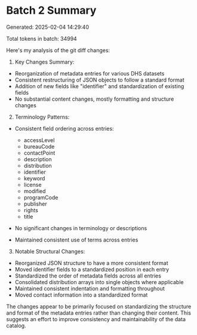 # Batch 2 Summary

Generated: 2025-02-04 14:29:40

Total tokens in batch: 34994

Here's my analysis of the git diff changes:

1. Key Changes Summary:
- Reorganization of metadata entries for various DHS datasets
- Consistent restructuring of JSON objects to follow a standard format
- Addition of new fields like "identifier" and standardization of existing fields
- No substantial content changes, mostly formatting and structure changes

2. Terminology Patterns:
- Consistent field ordering across entries:
  - accessLevel
  - bureauCode
  - contactPoint
  - description
  - distribution
  - identifier
  - keyword
  - license
  - modified
  - programCode
  - publisher
  - rights
  - title

- No significant changes in terminology or descriptions
- Maintained consistent use of terms across entries

3. Notable Structural Changes:
- Reorganized JSON structure to have a more consistent format
- Moved identifier fields to a standardized position in each entry
- Standardized the order of metadata fields across all entries
- Consolidated distribution arrays into single objects where applicable
- Maintained consistent indentation and formatting throughout
- Moved contact information into a standardized format

The changes appear to be primarily focused on standardizing the structure and format of the metadata entries rather than changing their content. This suggests an effort to improve consistency and maintainability of the data catalog.